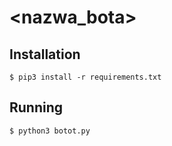 # <nazwa_bota>

## Installation

`$ pip3 install -r requirements.txt`

## Running

`$ python3 botot.py`




